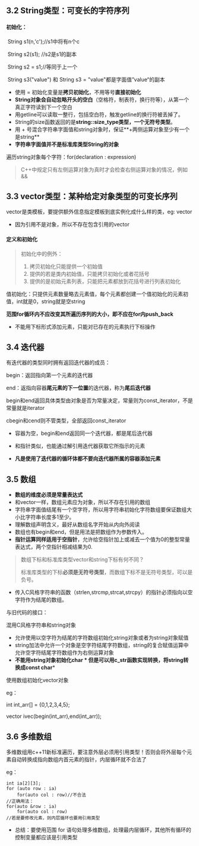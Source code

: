 ## 3.2 String类型：可变长的字符序列

#### 初始化：

​	String s1(n,'c');//s1中将有n个c

​	String s2(s1); //s2是s1的副本

​	String s2 = s1;//等同于上一个

​	String s3("value") 和 String s3 = "value"都是字面值”value“的副本

 * 使用 = 初始化变量是**拷贝初始化**，不用等号**直接初始化**
 * **String对象会自动忽略开头的空白**（空格符，制表符，换行符等），从第一个真正字符读到下一个空白
 * 用getline可以读取一整行，包括空白符，触发getline的换行符被丢掉了。
 * String的size函数返回的是**string::size_type类型，一个无符号类型**。
 * 用 + 号混合字符串字面值和string对象时，保证**+两侧运算对象至少有一个是string**
 * **字符串字面值并不是标准库类型String的对象**

遍历string对象每个字符：for(declaration : expression)

> C++中规定只有左侧运算对象为真时才会检查右侧运算对象的情况，例如&&

## 3.3 vector类型：某种给定对象类型的可变长序列

vector是类模板，要提供额外信息指定模板到底实例化成什么样的类，eg: vector <int>

* 因为引用不是对象，所以不存在包含引用的vector

#### 定义和初始化

> 初始化中的例外：
>
> 1. 拷贝初始化只能提供一个初始值
> 2. 提供的若是类内初始值，只能拷贝初始化或者花括号
> 3. 提供的是初始元素列表，只能把元素都放到花括号进行列表初始化

值初始化：只提供元素数量略去元素值，每个元素都创建一个值初始化的元素初值，int就是0，string就是空string

**范围for循环内不应改变其所遍历序列的大小，即不应在for内push_back**

* 不能用下标形式添加元素，只能对已存在的元素执行下标操作

## 3.4 迭代器

有迭代器的类型同时拥有返回迭代器的成员：

begin：返回指向第一个元素的迭代器

end：返指向容器**尾元素的下一位置**的迭代器，称为**尾后迭代器**

begin和end返回具体类型由对象是否为常量决定，常量则为const_iterator，不是常量就是iterator

cbegin和cend则不管类型，全部返回const_iterator

* 容器为空，begin和end返回同一个迭代器，都是尾后迭代器
* 和指针类似，也能通过解引用迭代器获取它所指示的元素

* **凡是使用了迭代器的循环体都不要向迭代器所属的容器添加元素**

## 3.5 数组

* **数组的维度必须是常量表达式**
* 和vector一样，数组元素应为对象，所以不存在引用的数组
* 字符串字面值结尾有一个空字符，所以用字符串初始化字符数组要保证数组大小比字符串长度多1至少。
* 理解数组声明含义，最好从数组名字开始从内向外阅读
* 数组也有begin和end，但是用法是把数组作为参数传入。
* **指针运算同样适用于空指针**，允许给空指针加上或减去一个值为0的整型常量表达式，两个空指针相减结果为0.

> 数组下标和标准库类型vector和string下标有何不同？
>
> 标准库类型的下标**必须是无符号类型**，而数组下标不是无符号类型，可以是负号。

* 传入C风格字符串的函数（strlen,strcmp,strcat,strcpy）的指针必须指向以空字符作为结尾的数组。

与旧代码的接口：

混用C风格字符串和string对象

* 允许使用以空字符为结尾的字符数组初始化string对象或者为string对象赋值
* string加法中允许一个对象是空字符结尾字符数组，string的复合赋值运算中允许空字符结尾字符数组作为右侧运算对象
* **不能用string对象初始化char * 但是可以用c_str函数实现转换，将string转换成const char***

使用数组初始化vector对象

eg：

int int_arr[] = {0,1,2,3,4,5};

vector<int> ivec(begin(int_arr),end(int_arr));

## 3.6 多维数组

多维数组用c++11新标准遍历，要注意外层必须用引用类型！否则会将外层每个元素自动转换成指向数组内首元素的指针，内层循环就不合法了

eg：

```
int ia[2][3];
for (auto row : ia)
	for(auto col : row)//不合法
//正确用法：
for(auto &row : ia)
	for(auto col : row)
//若是要修改元素，则内层循环也要用引用类型
```

* 总结：要使用范围 for 语句处理多维数组，处理最内层循环，其他所有循环的控制变量都应该是引用类型